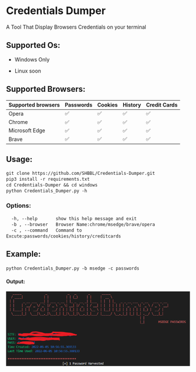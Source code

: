 # Credentials Dumper
A Tool That Display Browsers Credentials on your terminal
## Supported Os:
* Windows Only

* Linux soon
## Supported Browsers:
| Supported browsers  | Passwords  | Cookies  | History  |  Credit Cards |
| ------------- | ------------- | ------------- | ------------- | ------------- |
| Opera |  ✅ | ✅  | ✅ | ✅
| Chrome |  ✅ | ✅  | ✅ | ✅
| Microsoft Edge |  ✅ | ✅  | ✅ | ✅
| Brave |  ✅ | ✅  | ✅ | ✅
## Usage:
```
git clone https://github.com/SHBBL/Credentials-Dumper.git
pip3 install -r requirements.txt
cd Credentials-Dumper && cd windows
python Credentials_Dumper.py -h
```
### Options:
```
  -h, --help       show this help message and exit
  -b , --browser   Browser Name:chrome/msedge/brave/opera
  -c , --command   Command to Excute:passwords/cookies/history/creditcards
```
## Example:
``
python Credentials_Dumper.py -b msedge -c passwords
``
#### Output:
![alt text](https://github.com/SHBBL/Credentials-Dumper/blob/main/blob/img.png?raw=true)
